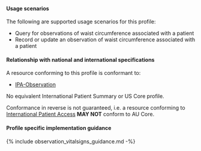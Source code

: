 #### Usage scenarios

The following are supported usage scenarios for this profile:

- Query for observations of waist circumference associated with a patient
- Record or update an observation of waist circumference associated with a patient


#### Relationship with national and international specifications

A resource conforming to this profile is conformant to:
- [IPA-Observation](https://build.fhir.org/ig/HL7/fhir-ipa/StructureDefinition-ipa-observation.html)

No equivalent International Patient Summary or US Core profile.

Conformance in reverse is not guaranteed, i.e. a resource conforming to [International Patient Access](https://build.fhir.org/ig/HL7/fhir-ipa) **MAY NOT** conform to AU Core.


#### Profile specific implementation guidance
{% include observation_vitalsigns_guidance.md -%}





